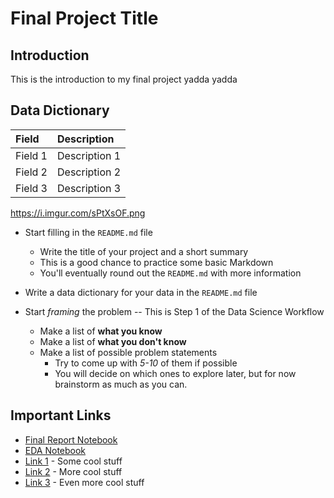 # Final Project Title

## Introduction

This is the introduction to my final project yadda yadda 

## Data Dictionary

| Field | Description |
| :--- | :--- |
| Field 1 | Description 1 |
| Field 2 | Description 2 |
| Field 3 | Description 3 |

https://i.imgur.com/sPtXsOF.png




* Start filling in the `README.md` file
   * Write the title of your project and a short summary
   * This is a good chance to practice some basic Markdown
   * You'll eventually round out the `README.md` with more information
   

* Write a data dictionary for your data in the `README.md` file


* Start *framing* the problem -- This is Step 1 of the Data Science Workflow
   * Make a list of **what you know**
   * Make a list of **what you don't know**
   * Make a list of possible problem statements
      * Try to come up with *5-10* of them if possible
      * You will decide on which ones to explore later, but for now brainstorm as much as you can.




## Important Links

* [Final Report Notebook](report.ipynb)
* [EDA Notebook](eda.ipynb)
* [Link 1](http://www.google.com) - Some cool stuff
* [Link 2](http://www.google.com) - More cool stuff
* [Link 3](http://www.google.com) - Even more cool stuff
